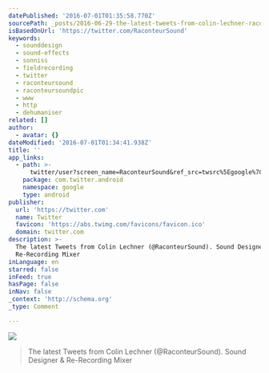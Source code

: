 ```yaml
---
datePublished: '2016-07-01T01:35:58.770Z'
sourcePath: _posts/2016-06-29-the-latest-tweets-from-colin-lechner-raconteursound-soun.md
isBasedOnUrl: 'https://twitter.com/RaconteurSound'
keywords:
  - sounddesign
  - sound-effects
  - sonniss
  - fieldrecording
  - twitter
  - raconteursound
  - raconteursoundpic
  - www
  - http
  - dehumaniser
related: []
author:
  - avatar: {}
dateModified: '2016-07-01T01:34:41.938Z'
title: ''
app_links:
  - path: >-
      twitter/user?screen_name=RaconteurSound&ref_src=twsrc%5Egoogle%7Ctwcamp%5Eandroidseo%7Ctwgr%5Eprofile
    package: com.twitter.android
    namespace: google
    type: android
publisher:
  url: 'https://twitter.com'
  name: Twitter
  favicon: 'https://abs.twimg.com/favicons/favicon.ico'
  domain: twitter.com
description: >-
  The latest Tweets from Colin Lechner (@RaconteurSound). Sound Designer &
  Re-Recording Mixer
inLanguage: en
starred: false
inFeed: true
hasPage: false
inNav: false
_context: 'http://schema.org'
_type: Comment

---
```

![](https://the-grid-user-content.s3-us-west-2.amazonaws.com/21971eef-8246-4941-8c07-68c8a692ce4b.jpg)

> The latest Tweets from Colin Lechner (@RaconteurSound). Sound Designer & Re-Recording Mixer